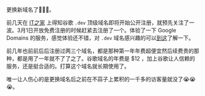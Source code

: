 更换新域名了:tada::tada::tada:。
<!--more-->
前几天在 [IT之家](https://www.ithome.com/0/409/829.htm) 上得知谷歌 `.dev` 顶级域名即将开始公开注册，就预先关注了一波。3月1日开放免费注册的时候赶紧去注册了一个。体验了一下 Google Domains 的服务，感觉体验还不错，对 `.dev` 域名感兴趣的可以[到这](https://get.dev/)了解一下。  

前几年也前前后后注册过两三个域名，都是那种第一年年费超便宜然后续费贵的那种，都是用了一年就不了了之了。谷歌域名的年费是 $12 ，加上谷歌让人信赖的服务，还是挺合适的。打算这个域名就长期使用了。  

唯一让人伤心的是更换域名后之前在不蒜子上累积的一千多的访客量就没了:sob::sob::sob:。



